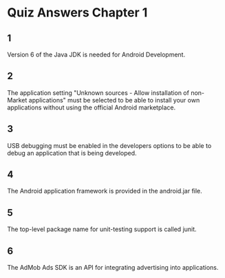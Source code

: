 # Quiz Answers Chapter 1 #
## 1 ##
Version 6 of the Java JDK is needed for Android Development.  

## 2 ##
The application setting "Unknown sources - Allow installation of non-Market applications" must be selected to be able to install your own applications without using the official Android marketplace.  

## 3 ##
USB debugging must be enabled in the developers options to be able to debug an application that is being developed.  

## 4 ##
The Android application framework is provided in the android.jar file.    

## 5 ##
The top-level package name for unit-testing support is called junit.  

## 6 ##
The AdMob Ads SDK is an API for integrating advertising into applications.  
